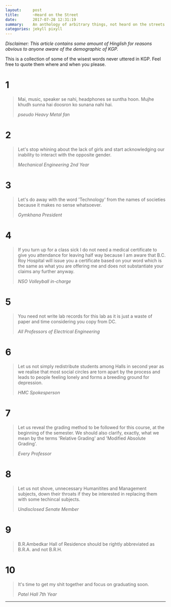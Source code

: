 ```yaml
---
layout:     post
title:      ~Heard on the Street
date:       2017-07-28 12:31:19
summary:    An anthology of arbitrary things, not heard on the streets of KGP.
categories: jekyll pixyll
---
```


_Disclaimer: This article contains some amount of Hinglish for reasons obvious to anyone aware of the demographic of KGP._

This is a collection of some of the wisest words never uttered in KGP. Feel free to quote them where and when you please.

# 1
<blockquote>
  <p>
    Mai, music, speaker se nahi, headphones se suntha hoon. Mujhe khudh sunna hai doosron ko sunana nahi hai.
  </p>
  <footer><cite title="pseudo Heavy Metal fan">pseudo Heavy Metal fan</cite></footer>
</blockquote>

# 2
<blockquote>
  <p>
    Let's stop whining about the lack of girls and start acknowledging our inability to interact with the opposite gender.
  </p>
  <footer><cite title="Mechanical Engineering 2nd Year">Mechanical Engineering 2nd Year</cite></footer>
</blockquote>

# 3
<blockquote>
  <p>
    Let's do away with the word 'Technology' from the names of societies because it makes no sense whatsoever.
  </p>
  <footer><cite title="Gymkhana President">Gymkhana President</cite></footer>
</blockquote>

# 4
<blockquote>
  <p>
    If you turn up for a class sick I do not need a medical certificate to give you attendance for leaving half way because I am aware that B.C. Roy Hospital will issue you a certificate based on your word which is the same as what you are offering me and does not substantiate your claims any further anyway.
  </p>
  <footer><cite title="NSO Volleyball in-charge">NSO Volleyball in-charge</cite></footer>
</blockquote>

# 5
<blockquote>
  <p>
    You need not write lab records for this lab as it is just a waste of paper and time considering you copy from DC.
  </p>
  <footer><cite title="All Professors of Electrical Engineering">All Professors of Electrical Engineering</cite></footer>
</blockquote>

# 6
<blockquote>
  <p>
    Let us not simply redistribute students among Halls in second year as we realise that most social circles are torn apart by the process and leads to people feeling lonely and forms a breeding ground for depression.
  </p>
  <footer><cite title="HMC Spokesperson">HMC Spokesperson</cite></footer>
</blockquote>

# 7
<blockquote>
  <p>
    Let us reveal the grading method to be followed for this course, at the beginning of the semester. We should also clarify, exactly, what we mean by the terms 'Relative Grading' and 'Modified Absolute Grading'.
  </p>
  <footer><cite title="Every Professor">Every Professor</cite></footer>
</blockquote>

# 8
<blockquote>
  <p>
    Let us not shove, unnecessary Humanitites and Management subjects, down their throats if they be interested in replacing them with some techincal subjects.
  </p>
  <footer><cite title="Undisclosed Senate Member">Undisclosed Senate Member</cite></footer>
</blockquote>

# 9
<blockquote>
  <p>
    B.R.Ambedkar Hall of Residence should be rightly abbreviated as B.R.A. and not B.R.H.
  </p>
</blockquote>  

# 10
<blockquote>
  <p>
    It's time to get my shit together and focus on graduating soon.
  </p>
  <footer><cite title="Patel Hall 7th Year">Patel Hall 7th Year</cite></footer>
</blockquote>
 
---

